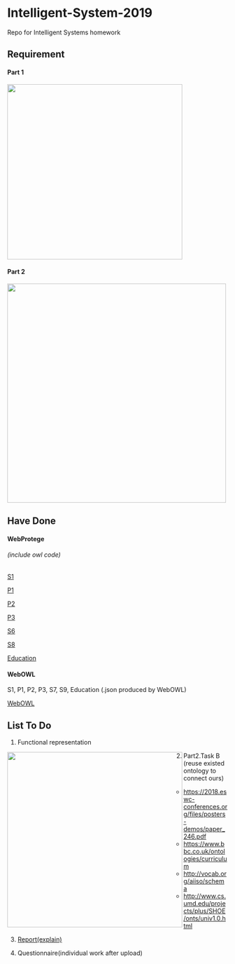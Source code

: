 # Intelligent-System-2019
Repo for Intelligent Systems homework

## Requirement

#### Part 1

<img src="https://i.imgur.com/vj0AuMM.png=50x50" width="400;" />





#### Part 2

<img src="https://i.imgur.com/ZUReULw.png" width="500;"/>

## Have Done

#### WebProtege

######	(include owl code)

[S1](https://webprotege.stanford.edu/#projects/b84590b9-9ea4-458e-91ea-1dec44376227/edit/Classes)

[P1](https://webprotege.stanford.edu/#projects/f8fc06a5-9724-47fe-ad97-5fe89754d01e/edit/Classes)

[P2](https://webprotege.stanford.edu/#projects/06471cdf-8a65-4c8c-81dc-a71815a09037/edit/Classes)

[P3](https://webprotege.stanford.edu/#projects/7e45f2e5-fed8-4a41-8b00-c6a13d7e6794/edit/Classes)

[S6](https://webprotege.stanford.edu/#projects/dfec7708-494b-4206-ad6d-0abefe21896f/edit/Classes)

[S8](https://webprotege.stanford.edu/#projects/1403b9df-4803-4599-a04e-907f8b8451aa/edit/Classes)

[Education](https://webprotege.stanford.edu/#projects/c2b5bf2a-41c9-4f7e-8539-89340b01689b/edit/Classes)

#### WebOWL

S1, P1, P2, P3, S7, S9, Education (.json produced by WebOWL)

[WebOWL](http://www.visualdataweb.de/webvowl/)



## List To Do



1. Functional representation

<img src="https://i.imgur.com/t7OAa97.png" width="400;" align=left />

2. Part2.Task B (reuse existed ontology to connect ours)
   - <https://2018.eswc-conferences.org/files/posters-demos/paper_246.pdf>
   - <https://www.bbc.co.uk/ontologies/curriculum>
   - <http://vocab.org/aiiso/schema>
   - <http://www.cs.umd.edu/projects/plus/SHOE/onts/univ1.0.html>

3. [Report(explain)](https://docs.google.com/document/d/16W18UiuZGVEo3z6llpWfBAmA2Yf0i72r/edit)
4. Questionnaire(individual work after upload)

